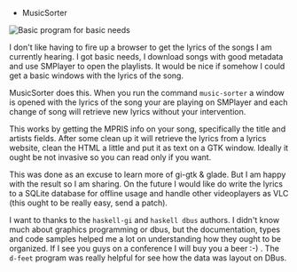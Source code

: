 * MusicSorter

![Basic program for basic needs](https://i.imgur.com/BEa6RzJ.png)

I don't like having to fire up a browser to get the lyrics of the songs
I am currently hearing. I got basic needs, I download songs with good
metadata and use SMPlayer to open the playlists. It would be nice if
somehow I could get a basic windows with the lyrics of the song.

MusicSorter does this. When you run the command `music-sorter` a window
is opened with the lyrics of the song your are playing on SMPlayer and
each change of song will retrieve new lyrics without your intervention.

This works by getting the MPRIS info on your song, specifically the
title and artists fields. After some clean up it will retrieve the lyrics
from a lyrics website, clean the HTML a little and put it as text on a
GTK window. Ideally it ought be not invasive so you can read only if you
want.

This was done as an excuse to learn more of gi-gtk & glade. But I am
happy with the result so I am sharing. On the future I would like do
write the lyrics to a SQLite database for offline usage and handle other
videoplayers as VLC (this ought to be really easy, send a patch).

I want to thanks to the `haskell-gi` and `haskell dbus` authors. I
didn't know much about graphics programming or dbus, but the
documentation, types and code samples helped me a lot on understanding
how they ought to be organized. If I see you guys on a conference I will
buy you a beer :-) . The `d-feet` program was really helpful for see how
the data was layout on DBus.
